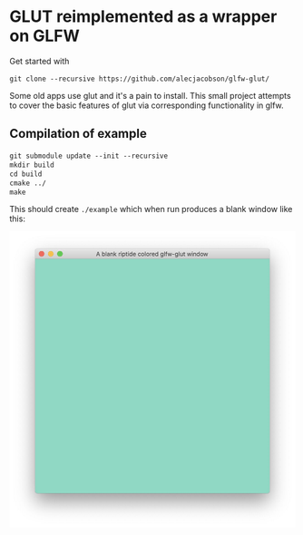 # GLUT reimplemented as a wrapper on GLFW

Get started with 

    git clone --recursive https://github.com/alecjacobson/glfw-glut/

Some old apps use glut and it's a pain to install. This small project attempts
to cover the basic features of glut via corresponding functionality in glfw.

## Compilation of example


    git submodule update --init --recursive
    mkdir build
    cd build
    cmake ../
    make

This should create `./example` which when run produces a blank window like this:

![](blank-window.jpg)
